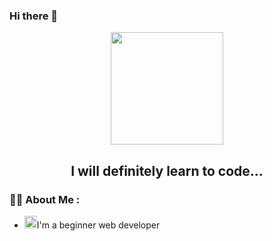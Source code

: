 ### Hi there 👋
<div id='header' align="center">
    <img height='180px' src="https://media.giphy.com/media/v1.Y2lkPTc5MGI3NjExNTA4ZWl3aWR0dDFuZGVmcmZsOW1oNnR3NWx4N3Z6ZGJpdGJzZWxlbCZlcD12MV9pbnRlcm5hbF9naWZfYnlfaWQmY3Q9Zw/FXynzLoP14IHsnfGmO/giphy.gif"
        alt="">
        <h2>I will definitely learn to code...</h2>
</div>
<div>
<h3>👩‍💻  About Me :</h3>
    <ul>
    <li><img height="20px" src="https://camo.githubusercontent.com/870d765b5c096038f097185a0ffa08df4011c0491b8039f3a7d5eeebf4d82c7e/68747470733a2f2f6d656469612e67697068792e636f6d2f6d656469612f57556c706c634d704f43456d5447427442572f67697068792e676966" alt="">I'm a beginner web developer</li>
</ul>
</div>
<!--
**ChunChunMaruOfficial/ChunChunMaruOfficial** is a ✨ _special_ ✨ repository because its `README.md` (this file) appears on your GitHub profile.

Here are some ideas to get you started:

- 🔭 I’m currently working on ...
- 🌱 I’m currently learning ...
- 👯 I’m looking to collaborate on ...
- 🤔 I’m looking for help with ...
- 💬 Ask me about ...
- 📫 How to reach me: ...
- 😄 Pronouns: ...
- ⚡ Fun fact: ...
-->

